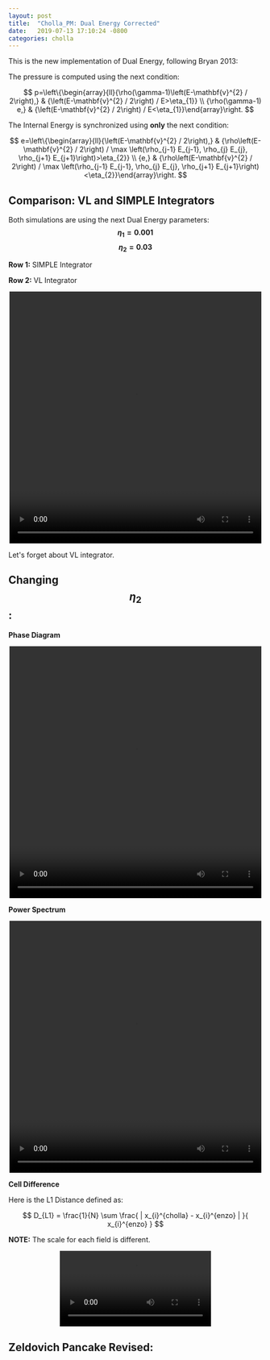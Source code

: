 ```yaml
---
layout: post
title:  "Cholla_PM: Dual Energy Corrected"
date:   2019-07-13 17:10:24 -0800
categories: cholla
---
```


This is the new implementation of Dual Energy, following Bryan 2013:

The pressure is computed using the next condition:

$$
p=\left\{\begin{array}{ll}{\rho(\gamma-1)\left(E-\mathbf{v}^{2} / 2\right),} & {\left(E-\mathbf{v}^{2} / 2\right) / E>\eta_{1}} \\ {\rho(\gamma-1) e,} & {\left(E-\mathbf{v}^{2} / 2\right) / E<\eta_{1}}\end{array}\right.
$$

The Internal Energy is synchronized using **only** the next condition:

$$
e=\left\{\begin{array}{ll}{\left(E-\mathbf{v}^{2} / 2\right),} & {\rho\left(E-\mathbf{v}^{2} / 2\right) / \max \left(\rho_{j-1} E_{j-1}, \rho_{j} E_{j}, \rho_{j+1} E_{j+1}\right)>\eta_{2}} \\ {e,} & {\rho\left(E-\mathbf{v}^{2} / 2\right) / \max \left(\rho_{j-1} E_{j-1}, \rho_{j} E_{j}, \rho_{j+1} E_{j+1}\right)<\eta_{2}}\end{array}\right.
$$

## Comparison: VL and SIMPLE Integrators

Both simulations are using the next Dual Energy parameters: **$$\eta_1 = 0.001$$    $$\eta_2=0.03$$**

**Row 1:** SIMPLE Integrator

**Row 2:** VL Integrator

<div style="text-align: center">
<video src="{{ site.url }}assets/videos/phase_diagram_DE_VL.mp4" width="500" height="500" controls preload> </video>
</div>

Let's forget about VL integrator.


## Changing $$\eta_2$$:

**Phase Diagram**

<div style="text-align: center">
<video src="{{ site.url }}assets/videos/phase_diagram_several_eta2.mp4" width="500" height="500" controls preload> </video>
</div>


**Power Spectrum**

<div style="text-align: center">
<video src="{{ site.url }}assets/videos/ps_128_eta2.mp4" width="500" height="500" controls preload> </video>
</div>


**Cell Difference**

Here is the L1 Distance defined as:

$$
D_{L1} = \frac{1}{N} \sum \frac{ |  x_{i}^{cholla} - x_{i}^{enzo} |  }{ x_{i}^{enzo} }
$$

**NOTE:** The scale for each field is different.


<div style="text-align: center">
<video src="{{ site.url }}assets/videos/l1_difference_eta2.mp4" controls preload> </video>
</div>


## Zeldovich Pancake Revised:




